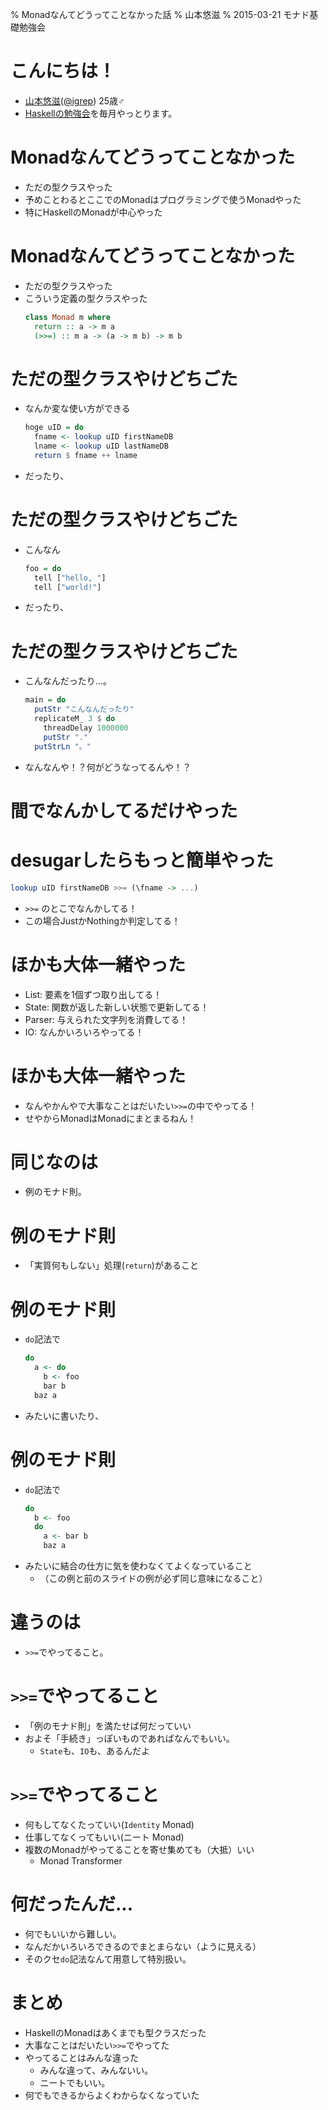 % Monadなんてどうってことなかった話
% 山本悠滋
% 2015-03-21 モナド基礎勉強会

# こんにちは！

- [山本悠滋](https://plus.google.com/u/0/+YujiYamamoto_igrep/about)([\@igrep](https://twitter.com/igrep)) 25歳♂
- [Haskellの勉強会](http://connpass.com/series/754/)を毎月やっとります。

# Monadなんてどうってことなかった

- ただの型クラスやった
- 予めことわるとここでのMonadはプログラミングで使うMonadやった
- 特にHaskellのMonadが中心やった

# Monadなんてどうってことなかった

- ただの型クラスやった
- こういう定義の型クラスやった
    ```haskell
    class Monad m where
      return :: a -> m a
      (>>=) :: m a -> (a -> m b) -> m b
    ```

# ただの型クラスやけどちごた

- なんか変な使い方ができる
    ```haskell
    hoge uID = do
      fname <- lookup uID firstNameDB
      lname <- lookup uID lastNameDB
      return $ fname ++ lname
    ```
- だったり、

# ただの型クラスやけどちごた

- こんなん
    ```haskell
    foo = do
      tell ["hello, "]
      tell ["world!"]
    ```
- だったり、

# ただの型クラスやけどちごた

- こんなんだったり...。
    ```haskell
    main = do
      putStr "こんなんだったり"
      replicateM_ 3 $ do
        threadDelay 1000000
        putStr "."
      putStrLn "。"
    ```
- なんなんや！？何がどうなってるんや！？

# 間でなんかしてるだけやった

# desugarしたらもっと簡単やった

```haskell
lookup uID firstNameDB >>= (\fname -> ...)
```

- `>>=` のとこでなんかしてる！
- この場合JustかNothingか判定してる！

# ほかも大体一緒やった

- List: 要素を1個ずつ取り出してる！
- State: 関数が返した新しい状態で更新してる！
- Parser: 与えられた文字列を消費してる！
- IO: なんかいろいろやってる！

# ほかも大体一緒やった

- なんやかんやで大事なことはだいたい`>>=`の中でやってる！
- せやからMonadはMonadにまとまるねん！

# 同じなのは

- 例のモナド則。

# 例のモナド則

- 「実質何もしない」処理(`return`)があること

# 例のモナド則

- `do`記法で
    ```haskell
    do
      a <- do
        b <- foo
        bar b
      baz a
    ```
- みたいに書いたり、

# 例のモナド則

- `do`記法で
    ```haskell
    do
      b <- foo
      do
        a <- bar b
        baz a
    ```
- みたいに結合の仕方に気を使わなくてよくなっていること
    - （この例と前のスライドの例が必ず同じ意味になること）

# 違うのは

- `>>=`でやってること。

# `>>=`でやってること

- 「例のモナド則」を満たせば何だっていい
- およそ「手続き」っぽいものであればなんでもいい。
    - `State`も、`IO`も、あるんだよ

# `>>=`でやってること

- 何もしてなくたっていい(`Identity` Monad)
- 仕事してなくってもいい(ニート Monad)
- 複数のMonadがやってることを寄せ集めても（大抵）いい
    - Monad Transformer

# 何だったんだ...

- 何でもいいから難しい。
- なんだかいろいろできるのでまとまらない（ように見える）
- そのクセ`do`記法なんて用意して特別扱い。

# まとめ

- HaskellのMonadはあくまでも型クラスだった
- 大事なことはだいたい`>>=`でやってた
- やってることはみんな違った
    - みんな違って、みんないい。
    - ニートでもいい。
- 何でもできるからよくわからなくなっていた
